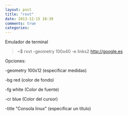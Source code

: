 ```yaml
---
layout: post
title: "rxvt"
date: 2013-12-15 18:39
comments: true
categories: 
---
```

Emulador de terminal

>~$ rxvt -geometry 100x40 -e links2 http://google.es

Opciones:

-geometry 100x12  (especificar medidas)

-bg red (color de fondo)

-fg white (Color de fuente)

-cr blue  (Color del cursor)

-title "Consola linux" (especificar un título)

